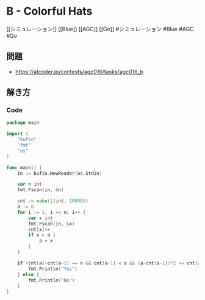 # B - Colorful Hats
[[シミュレーション]] [[Blue]] [[AGC]] [[Go]]
#シミュレーション #Blue #AGC #Go 

## 問題
- https://atcoder.jp/contests/agc016/tasks/agc016_b

## 解き方
### Code
```go
package main

import (
	"bufio"
	"fmt"
	"os"
)

func main() {
	in := bufio.NewReader(os.Stdin)

	var n int
	fmt.Fscan(in, &n)

	cnt := make([]int, 100005)
	a := 0
	for i := 1; i <= n; i++ {
		var x int
		fmt.Fscan(in, &x)
		cnt[x]++
		if x > a {
			a = x
		}
	}

	if (cnt[a]+cnt[a-1] == n && cnt[a-1] < a && (a-cnt[a-1])*2 <= cnt[a]) || (cnt[a] == n && a == n-1) {
		fmt.Println("Yes")
	} else {
		fmt.Println("No")
	}
}
```